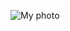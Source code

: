 ![My photo](https://user-images.githubusercontent.com/71589804/95591214-add45500-0a4f-11eb-8c37-d9efe6dd7aeb.JPG)
